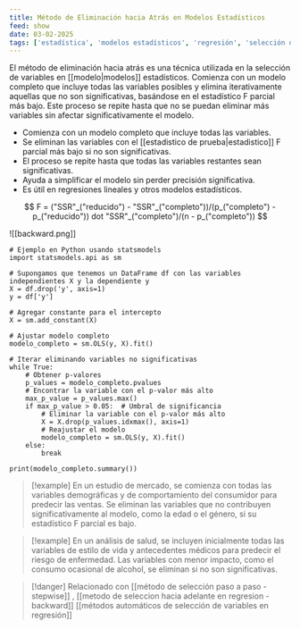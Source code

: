 ```yaml
---
title: Método de Eliminación hacia Atrás en Modelos Estadísticos
feed: show
date: 03-02-2025
tags: ['estadística', 'modelos estadísticos', 'regresión', 'selección de variables']
---
```


El método de eliminación hacia atrás es una técnica utilizada en la selección de variables en [[modelo|modelos]] estadísticos. Comienza con un modelo completo que incluye todas las variables posibles y elimina iterativamente aquellas que no son significativas, basándose en el estadístico F parcial más bajo. Este proceso se repite hasta que no se puedan eliminar más variables sin afectar significativamente el modelo.

- Comienza con un modelo completo que incluye todas las variables.
- Se eliminan las variables con el [[estadistico de prueba|estadistico]] F parcial más bajo si no son significativas.
- El proceso se repite hasta que todas las variables restantes sean significativas.
- Ayuda a simplificar el modelo sin perder precisión significativa.
- Es útil en regresiones lineales y otros modelos estadísticos.

$$ F = ("SSR"_("reducido") - "SSR"_("completo"))/(p_("completo") - p_("reducido")) dot "SSR"_("completo")/(n - p_("completo")) $$


![[backward.png]]

```
# Ejemplo en Python usando statsmodels
import statsmodels.api as sm

# Supongamos que tenemos un DataFrame df con las variables independientes X y la dependiente y
X = df.drop('y', axis=1)
y = df['y']

# Agregar constante para el intercepto
X = sm.add_constant(X)

# Ajustar modelo completo
modelo_completo = sm.OLS(y, X).fit()

# Iterar eliminando variables no significativas
while True:
    # Obtener p-valores
    p_values = modelo_completo.pvalues
    # Encontrar la variable con el p-valor más alto
    max_p_value = p_values.max()
    if max_p_value > 0.05:  # Umbral de significancia
        # Eliminar la variable con el p-valor más alto
        X = X.drop(p_values.idxmax(), axis=1)
        # Reajustar el modelo
        modelo_completo = sm.OLS(y, X).fit()
    else:
        break

print(modelo_completo.summary())
```

>[!example] En un estudio de mercado, se comienza con todas las variables demográficas y de comportamiento del consumidor para predecir las ventas. Se eliminan las variables que no contribuyen significativamente al modelo, como la edad o el género, si su estadístico F parcial es bajo.

>[!example] En un análisis de salud, se incluyen inicialmente todas las variables de estilo de vida y antecedentes médicos para predecir el riesgo de enfermedad. Las variables con menor impacto, como el consumo ocasional de alcohol, se eliminan si no son significativas.

>[!danger] Relacionado con [[método de selección paso a paso - stepwise]] , [[metodo de seleccion hacia adelante en regresion - backward]] [[métodos automáticos de selección de variables en regresión]]